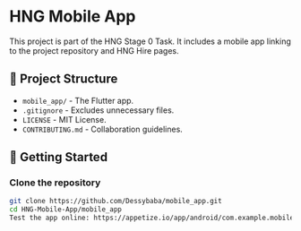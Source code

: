 # HNG Mobile App

This project is part of the HNG Stage 0 Task. It includes a mobile app linking to the project repository and HNG Hire pages.

## 📂 Project Structure
- `mobile_app/` - The Flutter app.
- `.gitignore` - Excludes unnecessary files.
- `LICENSE` - MIT License.
- `CONTRIBUTING.md` - Collaboration guidelines.

## 🚀 Getting Started

### Clone the repository
```sh
git clone https://github.com/Dessybaba/mobile_app.git
cd HNG-Mobile-App/mobile_app
Test the app online: https://appetize.io/app/android/com.example.mobile_app?device=pixel7&osVersion=13.0


